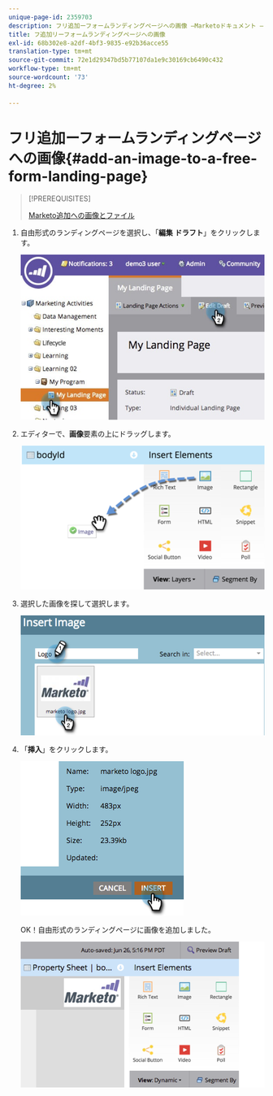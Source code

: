 ```yaml
---
unique-page-id: 2359703
description: フリ追加ーフォームランディングページへの画像 —Marketoドキュメント — 製品ドキュメント
title: フ追加リーフォームランディングページへの画像
exl-id: 68b302e8-a2df-4bf3-9835-e92b36acce55
translation-type: tm+mt
source-git-commit: 72e1d29347bd5b77107da1e9c30169cb6490c432
workflow-type: tm+mt
source-wordcount: '73'
ht-degree: 2%

---
```


# フリ追加ーフォームランディングページへの画像{#add-an-image-to-a-free-form-landing-page}

>[!PREREQUISITES]
>
>[Marketo追加への画像とファイル](/help/marketo/product-docs/demand-generation/images-and-files/add-images-and-files-to-marketo.md)

1. 自由形式のランディングページを選択し、「**編集** **ドラフト**」をクリックします。

   ![](assets/landingpageeditdraft.jpg)

1. エディターで、**画像**&#x200B;要素の上にドラッグします。

   ![](assets/image2015-5-21-15-3a38-3a58.png)

1. 選択した画像を探して選択します。

   ![](assets/image2014-9-16-14-3a35-3a59.png)

1. 「**挿入**」をクリックします。

   ![](assets/image2014-9-16-15-3a3-3a48.png)

   OK！自由形式のランディングページに画像を追加しました。

   ![](assets/image2015-5-21-15-3a40-3a11.png)
